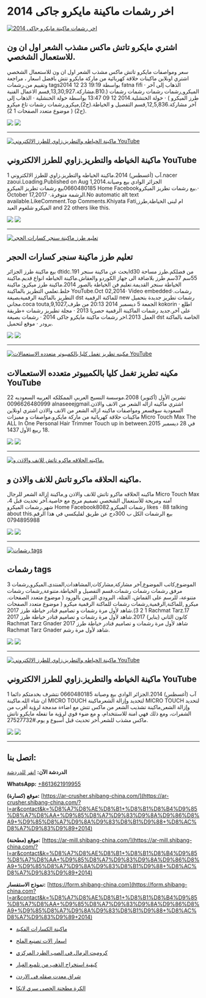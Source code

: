 # اخر رشمات ماكينة مايكرو جاكى 2014

<a href="https://swt.shibang-china.com/?l=ar&img&k=%D8%A7%D8%AE%D8%B1+%D8%B1%D8%B4%D9%85%D8%A7%D8%AA+%D9%85%D8%A7%D9%83%D9%8A%D9%86%D8%A9+%D9%85%D8%A7%D9%8A%D9%83%D8%B1%D9%88+%D8%AC%D8%A7%D9%83%D9%89+2014" target="_blank">![اخر رشمات ماكينة مايكرو جاكى 2014](http://static.shibang-china.com/all-800x300/9.jpg)</a>

## اشتري مايكرو تاتش ماكس مشذب الشعر اول ان ون للاستعمال الشخصي.
سعر ومواصفات مايكرو تاتش ماكس مشذب الشعر اول ان ون للاستعمال الشخصي اشتري اونلاين ماكينات حلاقة كهربائية من ماركة مايكرو تتش بافضل اسعار ، مراجعة وتقييم من.رشمات tags2014 12 23 19:19 بواسطة fatna fifi &middot; الذهاب إلى آخر مشاركة.13,30,927,قسم الاعمال الفنية.B10.الميكرو,رشمات رشمات رشمات رشمات ( طرز الميكرو ) &middot; خولة الخنشلية.2014 12 09 13:47 بواسطة خولة الخنشلية &middot; الذهاب إلى آخر مشاركة.12,5,836,قسم التفصيل و الخياطة.(ج2),ميكرو,رشمات رشمات تاع ميكرو (ج2) ( موضوع متعدد الصفحات 1 2).


<a href="https://whatsapp.shibangsoft.com/WhatsApp.php" target="_blank" title="WhatsApp">![](http://static.shibang-china.com/icon/whatsapp.png)</a> <a href="https://swt.shibang-china.com/?l=ar&icon&k=%D8%A7%D8%AE%D8%B1+%D8%B1%D8%B4%D9%85%D8%A7%D8%AA+%D9%85%D8%A7%D9%83%D9%8A%D9%86%D8%A9+%D9%85%D8%A7%D9%8A%D9%83%D8%B1%D9%88+%D8%AC%D8%A7%D9%83%D9%89+2014" target="_blank">![](http://static.shibang-china.com/icon/chat-ar.png)</a>

---

<a href="https://swt.shibang-china.com/?l=ar&img&k=%D8%A7%D8%AE%D8%B1+%D8%B1%D8%B4%D9%85%D8%A7%D8%AA+%D9%85%D8%A7%D9%83%D9%8A%D9%86%D8%A9+%D9%85%D8%A7%D9%8A%D9%83%D8%B1%D9%88+%D8%AC%D8%A7%D9%83%D9%89+2014" target="_blank">![ماكينة الخياطه والتطريز.زاوي للطرز الالكتروني YouTube](http://static.shibang-china.com/all-800x300/517.jpg)</a>

## ماكينة الخياطه والتطريز.زاوي للطرز الالكتروني YouTube
1 آب (أغسطس) 2014.ماكينة الخياطه والتطريز.زاوي للطرز الالكتروني.nacer zaoui.Loading.Published on Aug 1,2014.الجزائر الوادي بيع وصيانة 0660480185بيع رشمات تطريز الميكرو Home Facebookبيع رشمات تطريز الميكرو.· October 17,2017 ·.الرشمة متوفرة.No automatic alt text available.LikeComment.Top Comments.Khiyata Fati,ام لبنى الخياطة,طرز الميكرو شلغوم العيد and 22 others like this.


<a href="https://whatsapp.shibangsoft.com/WhatsApp.php" target="_blank" title="WhatsApp">![](http://static.shibang-china.com/icon/whatsapp.png)</a> <a href="https://swt.shibang-china.com/?l=ar&icon&k=%D8%A7%D8%AE%D8%B1+%D8%B1%D8%B4%D9%85%D8%A7%D8%AA+%D9%85%D8%A7%D9%83%D9%8A%D9%86%D8%A9+%D9%85%D8%A7%D9%8A%D9%83%D8%B1%D9%88+%D8%AC%D8%A7%D9%83%D9%89+2014" target="_blank">![](http://static.shibang-china.com/icon/chat-ar.png)</a>

---

<a href="https://swt.shibang-china.com/?l=ar&img&k=%D8%A7%D8%AE%D8%B1+%D8%B1%D8%B4%D9%85%D8%A7%D8%AA+%D9%85%D8%A7%D9%83%D9%8A%D9%86%D8%A9+%D9%85%D8%A7%D9%8A%D9%83%D8%B1%D9%88+%D8%AC%D8%A7%D9%83%D9%89+2014" target="_blank">![تعليم طرز ماكينة سنجر كسارات الحجر](http://static.shibang-china.com/all-800x300/108.jpg)</a>

## تعليم طرز ماكينة سنجر كسارات الحجر
بيع ماكينة طرز الجزائر dtidc.ابحث عن ماكينة سنجر 191d30 من فضلكم.طرز مساحة 55سم 37سم طرز بلاضافة الى جهاز الكوردو والعقاش.ماكينة الخياطه انواع قديم.ماكينة الخياطة سنجر القديمة.تعليم فن الخياطة بالصور 2014.ماكينة طرز ميكرو; ماكينة خلط.تعلمي التطريز بالماكينة YouTube.Oct 02,2014· Video embedded·.رشمات التطريز بالماكينة الرقميةبصيغة dst للماكنة الرقمية new رشمات تطريز جديدة بتحميل مجاني.coca touta,9,1027,الجمعة 5 ديسمبر 2014 20:13 من طرف kokorin · اطلع على آخر.جديد رشمات الماكينة الرقمية حصريا 2013 · مجلة تطيريز رشمات +طريقة العمل 2013.اخر رشمات ماكينة مايكرو جاكى 2014 &middot; رشمات بصيغة dst الخاصة بالماكنة برودر &middot; موقع لتحميل.


<a href="https://whatsapp.shibangsoft.com/WhatsApp.php" target="_blank" title="WhatsApp">![](http://static.shibang-china.com/icon/whatsapp.png)</a> <a href="https://swt.shibang-china.com/?l=ar&icon&k=%D8%A7%D8%AE%D8%B1+%D8%B1%D8%B4%D9%85%D8%A7%D8%AA+%D9%85%D8%A7%D9%83%D9%8A%D9%86%D8%A9+%D9%85%D8%A7%D9%8A%D9%83%D8%B1%D9%88+%D8%AC%D8%A7%D9%83%D9%89+2014" target="_blank">![](http://static.shibang-china.com/icon/chat-ar.png)</a>

---

<a href="https://swt.shibang-china.com/?l=ar&img&k=%D8%A7%D8%AE%D8%B1+%D8%B1%D8%B4%D9%85%D8%A7%D8%AA+%D9%85%D8%A7%D9%83%D9%8A%D9%86%D8%A9+%D9%85%D8%A7%D9%8A%D9%83%D8%B1%D9%88+%D8%AC%D8%A7%D9%83%D9%89+2014" target="_blank">![مكينه تطريز تغمل كليا بالكمبيوتر متعدده الاستعمالات YouTube](http://static.shibang-china.com/all-800x300/224.jpg)</a>

## مكينه تطريز تغمل كليا بالكمبيوتر متعدده الاستعمالات YouTube
22 تشرين الأول (أكتوبر) 2008.موسسة النسيج العربي الممكلكه العربيه السعوديه 0096626480999 alnaseeejgmail.اشتري ماكينه ازاله الشعر من الانف والاذن السعودية سوقسعر ومواصفات ماكينه ازاله الشعر من الانف والاذن اشتري اونلاين ماكينات حلاقة كهربائية من ماركة مايكرو.مواصفات و مميزات Micro Touch Max The ALL In One Personal Hair Trimmer Touch up in between.في 28 ديسمبر 2015 18 ربيع الأول 1437.


<a href="https://whatsapp.shibangsoft.com/WhatsApp.php" target="_blank" title="WhatsApp">![](http://static.shibang-china.com/icon/whatsapp.png)</a> <a href="https://swt.shibang-china.com/?l=ar&icon&k=%D8%A7%D8%AE%D8%B1+%D8%B1%D8%B4%D9%85%D8%A7%D8%AA+%D9%85%D8%A7%D9%83%D9%8A%D9%86%D8%A9+%D9%85%D8%A7%D9%8A%D9%83%D8%B1%D9%88+%D8%AC%D8%A7%D9%83%D9%89+2014" target="_blank">![](http://static.shibang-china.com/icon/chat-ar.png)</a>

---

<a href="https://swt.shibang-china.com/?l=ar&img&k=%D8%A7%D8%AE%D8%B1+%D8%B1%D8%B4%D9%85%D8%A7%D8%AA+%D9%85%D8%A7%D9%83%D9%8A%D9%86%D8%A9+%D9%85%D8%A7%D9%8A%D9%83%D8%B1%D9%88+%D8%AC%D8%A7%D9%83%D9%89+2014" target="_blank">![ماكينه الحلاقه ماكرو تاتش للانف والاذن و.](http://static.shibang-china.com/all-800x300/238.jpg)</a>

## ماكينه الحلاقه ماكرو تاتش للانف والاذن و.
ماكينه الحلاقه ماكرو تاتش للانف والاذن و,ماكينة إزالة الشعر للرجال Micro Touch Max ،آمنه ومريحة للأستعمال الشخصي تصميم مريح مع خاصية.آخر تحديث قبل 4 شهر.رشمات الميكرو Home Facebookرشمات الميكرو.8082 likes · 88 talking about this.بيع الرشمات الكل ب 300دج عن طريق لفليكسي في هذا الرقم 0794895988‎


<a href="https://whatsapp.shibangsoft.com/WhatsApp.php" target="_blank" title="WhatsApp">![](http://static.shibang-china.com/icon/whatsapp.png)</a> <a href="https://swt.shibang-china.com/?l=ar&icon&k=%D8%A7%D8%AE%D8%B1+%D8%B1%D8%B4%D9%85%D8%A7%D8%AA+%D9%85%D8%A7%D9%83%D9%8A%D9%86%D8%A9+%D9%85%D8%A7%D9%8A%D9%83%D8%B1%D9%88+%D8%AC%D8%A7%D9%83%D9%89+2014" target="_blank">![](http://static.shibang-china.com/icon/chat-ar.png)</a>

---

<a href="https://swt.shibang-china.com/?l=ar&img&k=%D8%A7%D8%AE%D8%B1+%D8%B1%D8%B4%D9%85%D8%A7%D8%AA+%D9%85%D8%A7%D9%83%D9%8A%D9%86%D8%A9+%D9%85%D8%A7%D9%8A%D9%83%D8%B1%D9%88+%D8%AC%D8%A7%D9%83%D9%89+2014" target="_blank">![رشمات tags](http://static.shibang-china.com/all-800x300/224.jpg)</a>

## رشمات tags
الموضوع,كاتب الموضوع,آخر مشاركة,مشاركات,المشاهدات,المنتدى.الميكرو,رشمات 3 مرفق رشمات رشمات رشمات.قسم التفصيل و الخياطة.متنوعة,رشمات رشمات متنوعة، للرسم على القماش، الفتلة، البرودي التزيين بالورود ( موضوع متعدد الصفحات. ميكرو ,للماكنة,الرقمية,رشمات رشمات للماكنة الرقمية ميكرو ( موضوع متعدد الصفحات 1 2 3).شاهد لأول مرة رشمات و تصاميم قنادر خياطة طرز 2017 Rachmat Tarz.17 كانون الثاني (يناير) 2017.شاهد لأول مرة رشمات و تصاميم قنادر خياطة طرز 2017 Rachmat Tarz Gnader شاهد لأول مرة رشمات و تصاميم قنادر خياطة طرز 2017 Rachmat Tarz Gnader شاهد لأول مرة رشم.


<a href="https://whatsapp.shibangsoft.com/WhatsApp.php" target="_blank" title="WhatsApp">![](http://static.shibang-china.com/icon/whatsapp.png)</a> <a href="https://swt.shibang-china.com/?l=ar&icon&k=%D8%A7%D8%AE%D8%B1+%D8%B1%D8%B4%D9%85%D8%A7%D8%AA+%D9%85%D8%A7%D9%83%D9%8A%D9%86%D8%A9+%D9%85%D8%A7%D9%8A%D9%83%D8%B1%D9%88+%D8%AC%D8%A7%D9%83%D9%89+2014" target="_blank">![](http://static.shibang-china.com/icon/chat-ar.png)</a>

---

<a href="https://swt.shibang-china.com/?l=ar&img&k=%D8%A7%D8%AE%D8%B1+%D8%B1%D8%B4%D9%85%D8%A7%D8%AA+%D9%85%D8%A7%D9%83%D9%8A%D9%86%D8%A9+%D9%85%D8%A7%D9%8A%D9%83%D8%B1%D9%88+%D8%AC%D8%A7%D9%83%D9%89+2014" target="_blank">![ماكينة الخياطه والتطريز.زاوي للطرز الالكتروني YouTube](http://static.shibang-china.com/all-800x300/675.jpg)</a>

## ماكينة الخياطه والتطريز.زاوي للطرز الالكتروني YouTube
1 آب (أغسطس) 2014.الجزائر الوادي بيع وصيانة 0660480185 نتشرف بخدمتكم دائما ان شاء الله.ماكينة MICRO TOUCH لتحديد وإزالة الشعرماكينة MICRO TOUCH لتحديد وإزالة الشعر,ماكينة تشذيب الشعر من ماكس تتش مع اضاءة مدمجة لرؤية أقرب من الشفرات، ومع ذلك فهي امنة للاستتخدام، و مع ضوء قوي لرؤية ما تفعله مايكرو تاتش ماكس مشذب للشعر.آخر تحديث قبل أسبوع و يوم.#27527732.


<a href="https://whatsapp.shibangsoft.com/WhatsApp.php" target="_blank" title="WhatsApp">![](http://static.shibang-china.com/icon/whatsapp.png)</a> <a href="https://swt.shibang-china.com/?l=ar&icon&k=%D8%A7%D8%AE%D8%B1+%D8%B1%D8%B4%D9%85%D8%A7%D8%AA+%D9%85%D8%A7%D9%83%D9%8A%D9%86%D8%A9+%D9%85%D8%A7%D9%8A%D9%83%D8%B1%D9%88+%D8%AC%D8%A7%D9%83%D9%89+2014" target="_blank">![](http://static.shibang-china.com/icon/chat-ar.png)</a>

---
## اتصل بنا:

**الدردشة الآن:** [انقر للدردشة](https://swt.shibang-china.com?l=ar&contact&k=%D8%A7%D8%AE%D8%B1+%D8%B1%D8%B4%D9%85%D8%A7%D8%AA+%D9%85%D8%A7%D9%83%D9%8A%D9%86%D8%A9+%D9%85%D8%A7%D9%8A%D9%83%D8%B1%D9%88+%D8%AC%D8%A7%D9%83%D9%89+2014)

**WhatsApp:**  [+8613621919955](https://whatsapp.shibangsoft.com/WhatsApp.php)

**موقع (كسارة):** [https://ar-crusher.shibang-china.com/](https://ar-crusher.shibang-china.com/?l=ar&contact&k=%D8%A7%D8%AE%D8%B1+%D8%B1%D8%B4%D9%85%D8%A7%D8%AA+%D9%85%D8%A7%D9%83%D9%8A%D9%86%D8%A9+%D9%85%D8%A7%D9%8A%D9%83%D8%B1%D9%88+%D8%AC%D8%A7%D9%83%D9%89+2014)

**موقع (مطحنة):** [https://ar-mill.shibang-china.com/](https://ar-mill.shibang-china.com/?l=ar&contact&k=%D8%A7%D8%AE%D8%B1+%D8%B1%D8%B4%D9%85%D8%A7%D8%AA+%D9%85%D8%A7%D9%83%D9%8A%D9%86%D8%A9+%D9%85%D8%A7%D9%8A%D9%83%D8%B1%D9%88+%D8%AC%D8%A7%D9%83%D9%89+2014)

**نموذج الاستفسار:** [https://form.shibang-china.com](https://form.shibang-china.com?l=ar&contact&k=%D8%A7%D8%AE%D8%B1+%D8%B1%D8%B4%D9%85%D8%A7%D8%AA+%D9%85%D8%A7%D9%83%D9%8A%D9%86%D8%A9+%D9%85%D8%A7%D9%8A%D9%83%D8%B1%D9%88+%D8%AC%D8%A7%D9%83%D9%89+2014)

* [ماكينة الكسارات الفكية](../32/%D9%85%D8%A7%D9%83%D9%8A%D9%86%D8%A9%20%D8%A7%D9%84%D9%83%D8%B3%D8%A7%D8%B1%D8%A7%D8%AA%20%D8%A7%D9%84%D9%81%D9%83%D9%8A%D8%A9.md)

* [اسعار الات تصنيع الملح](../32/%D8%A7%D8%B3%D8%B9%D8%A7%D8%B1%20%D8%A7%D9%84%D8%A7%D8%AA%20%D8%AA%D8%B5%D9%86%D9%8A%D8%B9%20%D8%A7%D9%84%D9%85%D9%84%D8%AD.md)

* [كروميت الرمال في الصب الطرد المركزي](../33/%D9%83%D8%B1%D9%88%D9%85%D9%8A%D8%AA%20%D8%A7%D9%84%D8%B1%D9%85%D8%A7%D9%84%20%D9%81%D9%8A%20%D8%A7%D9%84%D8%B5%D8%A8%20%D8%A7%D9%84%D8%B7%D8%B1%D8%AF%20%D8%A7%D9%84%D9%85%D8%B1%D9%83%D8%B2%D9%8A.md)

* [كيفية استخراج الذهب من تلميع الغبار](../33/%D9%83%D9%8A%D9%81%D9%8A%D8%A9%20%D8%A7%D8%B3%D8%AA%D8%AE%D8%B1%D8%A7%D8%AC%20%D8%A7%D9%84%D8%B0%D9%87%D8%A8%20%D9%85%D9%86%20%D8%AA%D9%84%D9%85%D9%8A%D8%B9%20%D8%A7%D9%84%D8%BA%D8%A8%D8%A7%D8%B1.md)

* [شراق معدت صقله فى الاردن](../32/%D8%B4%D8%B1%D8%A7%D9%82%20%D9%85%D8%B9%D8%AF%D8%AA%20%D8%B5%D9%82%D9%84%D9%87%20%D9%81%D9%89%20%D8%A7%D9%84%D8%A7%D8%B1%D8%AF%D9%86.md)

* [الكرة مطحنة الحصى سري لانكا](../31/%D8%A7%D9%84%D9%83%D8%B1%D8%A9%20%D9%85%D8%B7%D8%AD%D9%86%D8%A9%20%D8%A7%D9%84%D8%AD%D8%B5%D9%89%20%D8%B3%D8%B1%D9%8A%20%D9%84%D8%A7%D9%86%D9%83%D8%A7.md)
